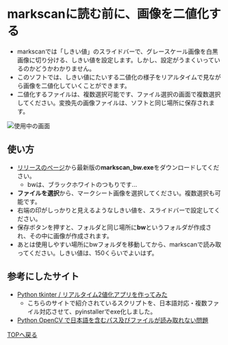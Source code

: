# markscanに読む前に、画像を二値化する
* markscanでは「しきい値」のスライドバーで、グレースケール画像を白黒画像に切り分ける、しきい値を設定します。しかし、設定がうまくいっているのかどうかわかりません。
* このソフトでは、しきい値にたいする二値化の様子をリアルタイムで見ながら画像を二値化していくことができます。
* 二値化するファイルは、複数選択可能です、ファイル選択の画面で複数選択してください。変換先の画像ファイルは、ソフトと同じ場所に保存されます。

![使用中の画面](./figs/thumb.gif.gif)

## 使い方
* [リリースのページ](https://github.com/phys-ken/image_thresholding_for_markscan/releases/tag/0.1)から最新版の**markscan_bw.exe**をダウンロードしてください。
  * bwは、ブラックホワイトのつもりです...
* **ファイルを選択**から、マークシート画像を選択してください。複数選択も可能です。
* 右端の印がしっかりと見えるようなしきい値を、スライドバーで設定してください。
* 保存ボタンを押すと、フォルダと同じ場所に**bw**というフォルダが作成され、その中に画像が作成されます。
* あとは使用しやすい場所にbwフォルダを移動してから、markscanで読み取ってください。しきい値は、150くらいでよいはず。

## 参考にしたサイト
* [Python tkinter / リアルタイム2値化アプリを作ってみた](https://torimakujoukyou.com/tkinter-binarization-gui/)
  * こちらのサイトで紹介されているスクリプトを、日本語対応・複数ファイル対応させて、pyinstallerでexe化しました。
* [Python OpenCV で日本語を含むパス及びファイルが読み取れない問題](https://qiita.com/amaguri0408/items/d4167a6e81e4f9866a71)

[TOPへ戻る](https://phys-ken.github.io/phys-ken/)
